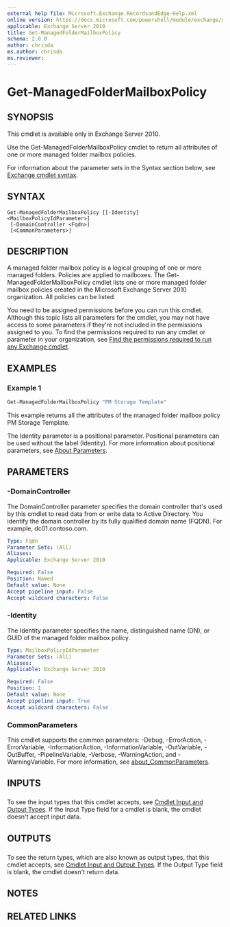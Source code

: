 ```yaml
---
external help file: Microsoft.Exchange.RecordsandEdge-Help.xml
online version: https://docs.microsoft.com/powershell/module/exchange/get-managedfoldermailboxpolicy
applicable: Exchange Server 2010
title: Get-ManagedFolderMailboxPolicy
schema: 2.0.0
author: chrisda
ms.author: chrisda
ms.reviewer:
---
```


# Get-ManagedFolderMailboxPolicy

## SYNOPSIS
This cmdlet is available only in Exchange Server 2010.

Use the Get-ManagedFolderMailboxPolicy cmdlet to return all attributes of one or more managed folder mailbox policies.

For information about the parameter sets in the Syntax section below, see [Exchange cmdlet syntax](https://docs.microsoft.com/powershell/exchange/exchange-cmdlet-syntax).

## SYNTAX

```
Get-ManagedFolderMailboxPolicy [[-Identity] <MailboxPolicyIdParameter>]
 [-DomainController <Fqdn>]
 [<CommonParameters>]
```

## DESCRIPTION
A managed folder mailbox policy is a logical grouping of one or more managed folders. Policies are applied to mailboxes. The Get-ManagedFolderMailboxPolicy cmdlet lists one or more managed folder mailbox policies created in the Microsoft Exchange Server 2010 organization. All policies can be listed.

You need to be assigned permissions before you can run this cmdlet. Although this topic lists all parameters for the cmdlet, you may not have access to some parameters if they're not included in the permissions assigned to you. To find the permissions required to run any cmdlet or parameter in your organization, see [Find the permissions required to run any Exchange cmdlet](https://docs.microsoft.com/powershell/exchange/find-exchange-cmdlet-permissions).

## EXAMPLES

### Example 1
```powershell
Get-ManagedFolderMailboxPolicy "PM Storage Template"
```

This example returns all the attributes of the managed folder mailbox policy PM Storage Template.

The Identity parameter is a positional parameter. Positional parameters can be used without the label (Identity). For more information about positional parameters, see [About Parameters](https://docs.microsoft.com/powershell/module/microsoft.powershell.core/about/about_parameters).

## PARAMETERS

### -DomainController
The DomainController parameter specifies the domain controller that's used by this cmdlet to read data from or write data to Active Directory. You identify the domain controller by its fully qualified domain name (FQDN). For example, dc01.contoso.com.

```yaml
Type: Fqdn
Parameter Sets: (All)
Aliases:
Applicable: Exchange Server 2010

Required: False
Position: Named
Default value: None
Accept pipeline input: False
Accept wildcard characters: False
```

### -Identity
The Identity parameter specifies the name, distinguished name (DN), or GUID of the managed folder mailbox policy.

```yaml
Type: MailboxPolicyIdParameter
Parameter Sets: (All)
Aliases:
Applicable: Exchange Server 2010

Required: False
Position: 1
Default value: None
Accept pipeline input: True
Accept wildcard characters: False
```

### CommonParameters
This cmdlet supports the common parameters: -Debug, -ErrorAction, -ErrorVariable, -InformationAction, -InformationVariable, -OutVariable, -OutBuffer, -PipelineVariable, -Verbose, -WarningAction, and -WarningVariable. For more information, see [about_CommonParameters](https://go.microsoft.com/fwlink/p/?LinkID=113216).

## INPUTS

###  
To see the input types that this cmdlet accepts, see [Cmdlet Input and Output Types](https://go.microsoft.com/fwlink/p/?LinkId=616387). If the Input Type field for a cmdlet is blank, the cmdlet doesn't accept input data.

## OUTPUTS

###  
To see the return types, which are also known as output types, that this cmdlet accepts, see [Cmdlet Input and Output Types](https://go.microsoft.com/fwlink/p/?LinkId=616387). If the Output Type field is blank, the cmdlet doesn't return data.

## NOTES

## RELATED LINKS

